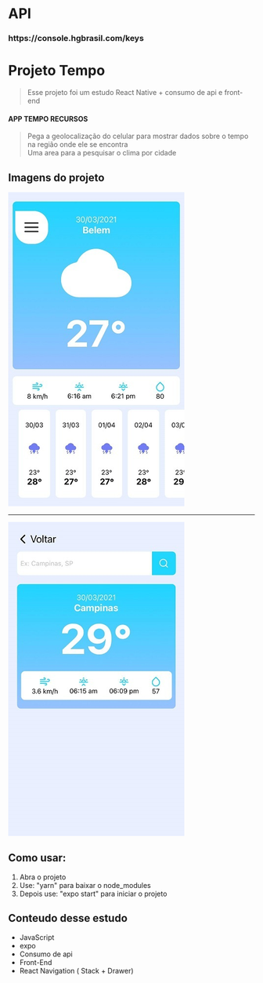 # API 
<h3>https://console.hgbrasil.com/keys</h3>

# Projeto Tempo
> Esse projeto foi um estudo React Native + consumo de api e front-end<br/>


#### APP TEMPO RECURSOS
> Pega a geolocalização do celular para mostrar dados sobre o tempo na região onde ele se encontra <br/>
> Uma area para a pesquisar o clima por cidade<br/>


## Imagens do projeto
![](assets/img/01.jpg)

<hr>

![](assets/img/02.jpg)


## Como usar:
1. Abra o projeto
2. Use: "yarn" para baixar o node_modules
3. Depois use: "expo start" para iniciar o projeto

## Conteudo desse estudo
* JavaScript
* expo
* Consumo de api
* Front-End
* React Navigation ( Stack + Drawer)
